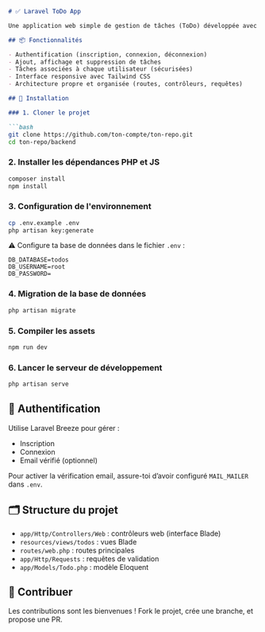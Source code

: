 ````markdown
# ✅ Laravel ToDo App

Une application web simple de gestion de tâches (ToDo) développée avec **Laravel**, **Blade**, **Tailwind CSS** et le système d’**authentification Laravel Breeze**.

## 📦 Fonctionnalités

- Authentification (inscription, connexion, déconnexion)
- Ajout, affichage et suppression de tâches
- Tâches associées à chaque utilisateur (sécurisées)
- Interface responsive avec Tailwind CSS
- Architecture propre et organisée (routes, contrôleurs, requêtes)

## 🚀 Installation

### 1. Cloner le projet

```bash
git clone https://github.com/ton-compte/ton-repo.git
cd ton-repo/backend
````

### 2. Installer les dépendances PHP et JS

```bash
composer install
npm install
```

### 3. Configuration de l'environnement

```bash
cp .env.example .env
php artisan key:generate
```

⚠️ Configure ta base de données dans le fichier `.env` :

```
DB_DATABASE=todos
DB_USERNAME=root
DB_PASSWORD=
```

### 4. Migration de la base de données

```bash
php artisan migrate
```

### 5. Compiler les assets

```bash
npm run dev
```

### 6. Lancer le serveur de développement

```bash
php artisan serve
```

## 🔐 Authentification

Utilise Laravel Breeze pour gérer :

* Inscription
* Connexion
* Email vérifié (optionnel)

Pour activer la vérification email, assure-toi d’avoir configuré `MAIL_MAILER` dans `.env`.


## 🗂️ Structure du projet

* `app/Http/Controllers/Web` : contrôleurs web (interface Blade)
* `resources/views/todos` : vues Blade
* `routes/web.php` : routes principales
* `app/Http/Requests` : requêtes de validation
* `app/Models/Todo.php` : modèle Eloquent


## 🤝 Contribuer

Les contributions sont les bienvenues ! Fork le projet, crée une branche, et propose une PR.

```

